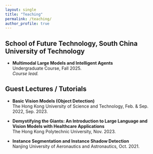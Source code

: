 ```yaml
---
layout: single
title: "Teaching"
permalink: /teaching/
author_profile: true
---
```


## School of Future Technology, South China University of Technology

- **Multimodal Large Models and Intelligent Agents**  
  Undergraduate Course, Fall 2025.      
  *Course lead.*  

## Guest Lectures / Tutorials

- **Basic Vision Models (Object Detection)**  
  The Hong Kong University of Science and Technology, Feb. & Sep. 2022, Sep. 2023.

- **Demystifying the Giants: An Introduction to Large Language and Vision Models with Healthcare Applications**  
  The Hong Kong Polytechnic University, Nov. 2023.

- **Instance Segmentation and Instance Shadow Detection**  
  Nanjing University of Aeronautics and Astronautics, Oct. 2021.

